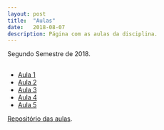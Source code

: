 ```yaml
---
layout: post
title:  "Aulas"
date:   2018-08-07
description: Página com as aulas da disciplina.
---
```


<p class="intro"><span class="dropcap">S</span>egundo Semestre de 2018.</p>

##

* [Aula 1][aula1] 
* [Aula 2][aula2]
* [Aula 3][aula3]
* [Aula 4][aula4]
* [Aula 5][aula5]

[Repositório das aulas][maf105-gh].

[maf105-gh]:https://github.com/maf105
[aula1]:    https://rawgit.com/maf105/maf105.github.io/master/Aulas_MAF105/Aula1.pdf
[aula2]:    https://rawgit.com/maf105/maf105.github.io/master/Aulas_MAF105/Aula1.pdf
[aula3]:    https://rawgit.com/maf105/maf105.github.io/master/Aulas_MAF105/Aula1.pdf
[aula4]:    https://rawgit.com/maf105/maf105.github.io/master/Aulas_MAF105/Aula1.pdf
[aula5]:    https://rawgit.com/maf105/maf105.github.io/master/Aulas_MAF105/Aula1.pdf
